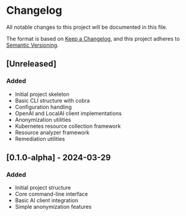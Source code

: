 # Changelog

All notable changes to this project will be documented in this file.

The format is based on [Keep a Changelog](https://keepachangelog.com/en/1.0.0/),
and this project adheres to [Semantic Versioning](https://semver.org/spec/v2.0.0.html).

## [Unreleased]

### Added
- Initial project skeleton
- Basic CLI structure with cobra
- Configuration handling
- OpenAI and LocalAI client implementations
- Anonymization utilities
- Kubernetes resource collection framework
- Resource analyzer framework
- Remediation utilities

## [0.1.0-alpha] - 2024-03-29

### Added
- Initial project structure
- Core command-line interface
- Basic AI client integration
- Simple anonymization features 